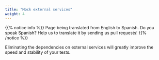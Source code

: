 ```yaml
---
title: "Mock external services"
weight: 4
---
```


{{% notice info %}}
<i class="fas fa-language"></i> Page being translated from 
English to Spanish. Do you speak Spanish? Help us to translate
it by sending us pull requests!
{{% /notice %}}

Eliminating the dependencies on external services will greatly improve
the speed and stability of your tests.